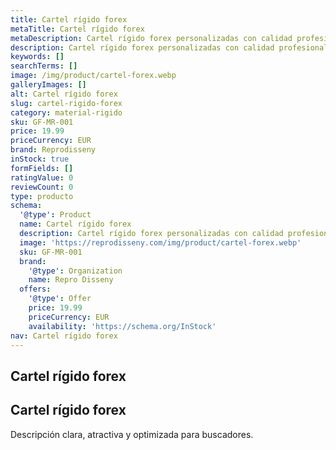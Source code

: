 ```yaml
---
title: Cartel rígido forex
metaTitle: Cartel rígido forex
metaDescription: Cartel rígido forex personalizadas con calidad profesional en Cataluña.
description: Cartel rígido forex personalizadas con calidad profesional en Cataluña.
keywords: []
searchTerms: []
image: /img/product/cartel-forex.webp
galleryImages: []
alt: Cartel rígido forex
slug: cartel-rigido-forex
category: material-rigido
sku: GF-MR-001
price: 19.99
priceCurrency: EUR
brand: Reprodisseny
inStock: true
formFields: []
ratingValue: 0
reviewCount: 0
type: producto
schema:
  '@type': Product
  name: Cartel rígido forex
  description: Cartel rígido forex personalizadas con calidad profesional en Cataluña.
  image: 'https://reprodisseny.com/img/product/cartel-forex.webp'
  sku: GF-MR-001
  brand:
    '@type': Organization
    name: Repro Disseny
  offers:
    '@type': Offer
    price: 19.99
    priceCurrency: EUR
    availability: 'https://schema.org/InStock'
nav: Cartel rígido forex
---
```


## Cartel rígido forex

## Cartel rígido forex

Descripción clara, atractiva y optimizada para buscadores.
